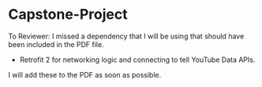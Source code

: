 # Capstone-Project

To Reviewer: I missed a dependency that I will be using that should have been included in the PDF file.

 - Retrofit 2 for networking logic and connecting to tell YouTube Data APIs.

I will add these to the PDF as soon as possible.
